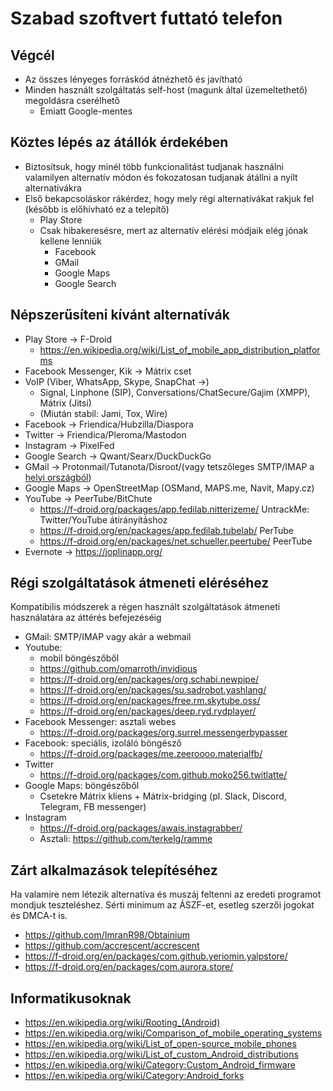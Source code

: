 # Szabad szoftvert futtató telefon

## Végcél

* Az összes lényeges forráskód átnézhető és javítható
* Minden használt szolgáltatás self-host (magunk által üzemeltethető) megoldásra cserélhető
  * Emiatt Google-mentes

## Köztes lépés az átállók érdekében

* Biztosítsuk, hogy minél több funkcionalitást tudjanak használni valamilyen alternatív módon és fokozatosan tudjanak átállni a nyílt alternatívákra
* Első bekapcsoláskor rákérdez, hogy mely régi alternatívákat rakjuk fel (később is előhívható ez a telepítő)
  * Play Store
  * Csak hibakeresésre, mert az alternatív elérési módjaik elég jónak kellene lenniük
    * Facebook
    * GMail
    * Google Maps
    * Google Search

## Népszerűsíteni kívánt alternatívák

* Play Store -> F-Droid
  * https://en.wikipedia.org/wiki/List_of_mobile_app_distribution_platforms
* Facebook Messenger, Kik -> Mátrix cset
* VoIP (Viber, WhatsApp, Skype, SnapChat  ->)
  * Signal, Linphone (SIP), Conversations/ChatSecure/Gajim (XMPP), Mátrix (Jitsi)
  * (Miután stabil: Jami, Tox, Wire)
* Facebook -> Friendica/Hubzilla/Diaspora
* Twitter -> Friendica/Pleroma/Mastodon
* Instagram -> PixelFed
* Google Search -> Qwant/Searx/DuckDuckGo
* GMail -> Protonmail/Tutanota/Disroot/(vagy tetszőleges SMTP/IMAP a [helyi országból](../service/email-account.md))
* Google Maps -> OpenStreetMap (OSMand, MAPS.me, Navit, Mapy.cz)
* YouTube -> PeerTube/BitChute
  * https://f-droid.org/packages/app.fedilab.nitterizeme/ UntrackMe: Twitter/YouTube átirányításhoz
  * https://f-droid.org/en/packages/app.fedilab.tubelab/ PerTube
  * https://f-droid.org/en/packages/net.schueller.peertube/ PeerTube
* Evernote -> https://joplinapp.org/

## Régi szolgáltatások átmeneti eléréséhez

Kompatibilis módszerek a régen használt szolgáltatások átmeneti használatára az áttérés befejezéséig

* GMail: SMTP/IMAP vagy akár a webmail
* Youtube:
  * mobil böngészőből
  * https://github.com/omarroth/invidious
  * https://f-droid.org/en/packages/org.schabi.newpipe/
  * https://f-droid.org/en/packages/su.sadrobot.yashlang/
  * https://f-droid.org/en/packages/free.rm.skytube.oss/
  * https://f-droid.org/en/packages/deep.ryd.rydplayer/
* Facebook Messenger: asztali webes
  * https://f-droid.org/packages/org.surrel.messengerbypasser
* Facebook: speciális, izoláló böngésző
  * https://f-droid.org/packages/me.zeeroooo.materialfb/
* Twitter
  * https://f-droid.org/packages/com.github.moko256.twitlatte/
* Google Maps: böngészőből
  * Csetekre Mátrix kliens + Mátrix-bridging (pl. Slack, Discord, Telegram, FB messenger)
* Instagram
  * https://f-droid.org/packages/awais.instagrabber/
  * Asztali: https://github.com/terkelg/ramme

## Zárt alkalmazások telepítéséhez

Ha valamire nem létezik alternatíva és muszáj feltenni az eredeti programot mondjuk teszteléshez. Sérti minimum az ÁSZF-et, esetleg szerzői jogokat és DMCA-t is.

* https://github.com/ImranR98/Obtainium
* https://github.com/accrescent/accrescent
* https://f-droid.org/en/packages/com.github.yeriomin.yalpstore/
* https://f-droid.org/en/packages/com.aurora.store/

## Informatikusoknak

* https://en.wikipedia.org/wiki/Rooting_(Android)
* https://en.wikipedia.org/wiki/Comparison_of_mobile_operating_systems
* https://en.wikipedia.org/wiki/List_of_open-source_mobile_phones
* https://en.wikipedia.org/wiki/List_of_custom_Android_distributions
* https://en.wikipedia.org/wiki/Category:Custom_Android_firmware
* https://en.wikipedia.org/wiki/Category:Android_forks
